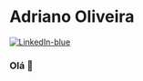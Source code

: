 # Adriano Oliveira
[![LinkedIn-blue](https://img.shield.io/badge/-LinkedIn-blue?style=flat-square&logo=Linkedin&logoColor=white&link=https://www.linkedin.com/m/in/adriano-oliveira-3b6260104)](https://www.linkedin.com/m/in/adriano-oliveira-3b6260104)
<!--
**AdrBender/AdrBender** is a ✨ _special_ ✨ repository because its `README.md` (this file) appears on your GitHub profile.

Here are some ideas to get you started:

- <3 
- 🔭 I’m currently working on ...
- 🌱 I’m currently learning Dart language.
- 👯 I’m looking to collaborate on ...
- 🤔 I’m looking for help with ...
- 💬 Ask me about on Telegram.
- 📫 How to reach me: ...
- 😄 Pronouns: ...
- ⚡ Fun fact: ...
-->
### Olá 👋
